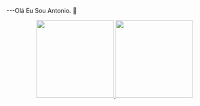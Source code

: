 ---Olá Eu Sou Antonio. 👨
<div align="center">
  <a href="https://github.com/Antonio984cs">
  <img height="180em" src="https://github-readme-stats.vercel.app/api?username=Antonio984cs1=true&theme=dracula&include_all_commits=true&count_private=true"/>
  <img height="180em" src="https://github-readme-stats.vercel.app/api/top-langs/?username=rafaballerini&layout=compact&langs_count=7&theme=dracula"/>

